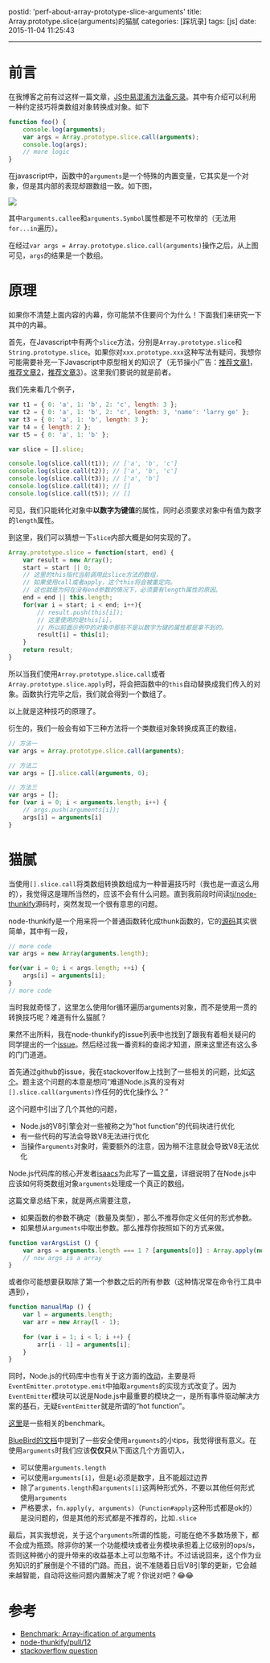 postid: 'perf-about-array-prototype-slice-arguments'
title: Array.prototype.slice(arguments)的猫腻
categories: [踩坑录]
tags: [js]
date: 2015-11-04 11:25:43

---

# 前言

在我博客之前有过这样一篇文章，[JS中易混淆方法备忘录](http://blog.gejiawen.com/2015/04/02/confused-methods-in-javascript)。其中有介绍可以利用一种约定技巧将类数组对象转换成对象。如下

```javascript
function foo() {
    console.log(arguments);
    var args = Array.prototype.slice.call(arguments);
    console.log(args);
    // more logic
}
```

在javascript中，函数中的`arguments`是一个特殊的内置变量，它其实是一个对象，但是其内部的表现却跟数组一致。如下图，

![](//images0.gejiawen.com/posts/perf-about-array-prototype-slice-arguments/001.png)

其中`arguments.callee`和`arguments.Symbol`属性都是不可枚举的（无法用`for...in`遍历）。

在经过`var args = Array.prototype.slice.call(arguments)`操作之后，从上图可见，`args`的结果是一个数组。

# 原理

如果你不清楚上面内容的内幕，你可能禁不住要问个为什么！下面我们来研究一下其中的内幕。

首先，在Javascript中有两个`slice`方法，分别是`Array.prototype.slice`和`String.prototype.slice`。如果你对`xxx.prototype.xxx`这种写法有疑问，我想你可能需要补充一下Javascript中原型相关的知识了（无节操小广告：[推荐文章1](http://blog.gejiawen.com/2014/09/29/ecmascript-inherit/)，[推荐文章2](http://blog.gejiawen.com/2014/10/16/prototype-inherit-in-javascript/)，[推荐文章3](http://blog.gejiawen.com/2015/03/18/different-from-proto-and-prototype/)）。这里我们要说的就是前者。

我们先来看几个例子，

```javascript
var t1 = { 0: 'a', 1: 'b', 2: 'c', length: 3 };
var t2 = { 0: 'a', 1: 'b', 2: 'c', length: 3, 'name': 'larry ge' };
var t3 = { 0: 'a', 1: 'b', length: 3 };
var t4 = { length: 2 };
var t5 = { 0: 'a', 1: 'b' };

var slice = [].slice;

console.log(slice.call(t1)); // ['a', 'b', 'c']
console.log(slice.call(t2)); // ['a', 'b', 'c']
console.log(slice.call(t3)); // ['a', 'b']
console.log(slice.call(t4)); // []
console.log(slice.call(t5)); // []
```

可见，我们只能转化对象中**以数字为键值**的属性，同时必须要求对象中有值为数字的`length`属性。

到这里，我们可以猜想一下`slice`内部大概是如何实现的了。

```javascript
Array.prototype.slice = function(start, end) {
    var result = new Array();
    start = start || 0;
    // 这里的this指代当前调用此slice方法的数组，
    // 如果使用call或者apply，这个this将会被重定向。
    // 这也就是为何在没有end参数的情况下，必须要有length属性的原因。
    end = end || this.length; 
    for(var i = start; i < end; i++){
        // result.push(this[i]);
        // 这里使用的是this[i]，
        // 所以前面示例中的对象中那些不是以数字为键的属性都是拿不到的。
        result[i] = this[i]; 
    }
    return result;
}
```

所以当我们使用`Array.prototype.slice.call`或者`Array.prototype.slice.apply`时，将会把函数中的`this`自动替换成我们传入的对象。函数执行完毕之后，我们就会得到一个数组了。

以上就是这种技巧的原理了。

衍生的，我们一般会有如下三种方法将一个类数组对象转换成真正的数组，

```javascript
// 方法一
var args = Array.prototype.slice.call(arguments);

// 方法二
var args = [].slice.call(arguments, 0);

// 方法三
var args = []; 
for (var i = 0; i < arguments.length; i++) { 
    // args.push(arguments[i]);
    args[i] = arguments[i]
}
```

# 猫腻

当使用`[].slice.call`将类数组转换数组成为一种普遍技巧时（我也是一直这么用的），我觉得这是理所当然的，应该不会有什么问题。直到我前段时间读[tj/node-thunkify](https://github.com/tj/node-thunkify)源码时，突然发现一个很有意思的问题。

node-thunkify是一个用来将一个普通函数转化成thunk函数的，它的[源码](https://github.com/tj/node-thunkify/blob/master/index.js)其实很简单，其中有一段，

```javascript
// more code
var args = new Array(arguments.length);

for(var i = 0; i < args.length; ++i) {
    args[i] = arguments[i];
}
// more code
```

当时我就奇怪了，这里怎么使用for循环遍历arguments对象，而不是使用一贯的转换技巧呢？难道有什么猫腻？

果然不出所料，我在node-thunkify的issue列表中也找到了跟我有着相关疑问的同学提出的一个[issue](https://github.com/tj/node-thunkify/issues/13)。然后经过我一番资料的查阅才知道，原来这里还有这么多的门门道道。

首先通过github的issue，我在stackoverlfow上找到了一些相关的问题，比如[这个](http://stackoverflow.com/questions/23509312/does-node-js-really-not-optimize-calls-to-slice-callarguments)。题主这个问题的本意是想问“难道Node.js真的没有对`[].slice.call(arguments)`作任何的优化操作么？”

这个问题中引出了几个其他的问题，

- Node.js的V8引擎会对一些被称之为“hot function”的代码块进行优化
- 有一些代码的写法会导致V8无法进行优化
- 当操作`arguments`对象时，需要额外的注意，因为稍不注意就会导致V8无法优化

Node.js代码库的核心开发者[isaacs](https://github.com/isaacs)为此写了一篇[文章](http://blog.izs.me/post/7746314700/benchmark-array-ification-of-arguments)，详细说明了在Node.js中应该如何将类数组对象`arguments`处理成一个真正的数组。

这篇文章总结下来，就是两点需要注意，

- 如果函数的参数不确定（数量及类型），那么不推荐你定义任何的形式参数。
- 如果想从`arguments`中取出参数。那么推荐你按照如下的方式来做。

```javascript
function varArgsList () {
    var args = arguments.length === 1 ? [arguments[0]] : Array.apply(null, arguments);
    // now args is a array
}
```

或者你可能想要获取除了第一个参数之后的所有参数（这种情况常在命令行工具中遇到），

```javascript
function manualMap () {
    var l = arguments.length;
    var arr = new Array(l - 1);
    
    for (var i = 1; i < l; i ++) {
        arr[i - 1] = arguments[i];
    }
}
```

同时，Node.js的代码库中也有关于这方面的[改动](https://github.com/nodejs/node-v0.x-archive/commit/91f1b250ecb4fb8151cd17423dd4460652d0ce97)，主要是将`EventEmitter.prototype.emit`中抽取`arguments`的实现方式改变了。因为`EventEmitter`模块可以说是Node.js中最重要的模块之一，是所有事件驱动解决方案的基石，无疑`EventEmitter`就是所谓的“hot function”。


[这里](http://jsperf.com/213213213)是一些相关的benchmark。

[BlueBird的文档](https://github.com/petkaantonov/bluebird/wiki/Optimization-killers#3-managing-arguments)中提到了一些安全使用`arguments`的小tips，我觉得很有意义。在使用`arguments`时我们应该**仅仅只**从下面这几个方面切入，

- 可以使用`arguments.length`
- 可以使用`arguments[i]`，但是`i`必须是数字，且不能超过边界
- 除了`arguments.length`和`arguments[i]`这两种形式外，不要以其他任何形式使用`arguments`
- 严格要求，`fn.apply(y, arguments)`（`Function#apply`这种形式都是ok的）是没问题的，但是其他的形式都是不推荐的，比如`.slice`



最后，其实我想说，关于这个`arguments`所谓的性能，可能在绝不多数场景下，都不会成为瓶颈。除非你的某一个功能模块或者业务模块承担着上亿级别的ops/s，否则这种微小的提升带来的收益基本上可以忽略不计。不过话说回来，这个作为业务知识的扩展倒是个不错的门路。而且，说不准随着日后V8引擎的更新，它会越来越智能，自动将这些问题内置解决了呢？你说对吧？😂😂


# 参考

- [Benchmark: Array-ification of arguments](http://blog.izs.me/post/7746314700/benchmark-array-ification-of-arguments)
- [node-thunkify/pull/12](https://github.com/tj/node-thunkify/pull/12)
- [stackoverflow question](http://stackoverflow.com/questions/23509312/does-node-js-really-not-optimize-calls-to-slice-callarguments)




